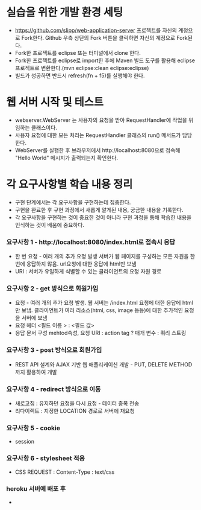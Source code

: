 # 실습을 위한 개발 환경 세팅
* https://github.com/slipp/web-application-server 프로젝트를 자신의 계정으로 Fork한다. Github 우측 상단의 Fork 버튼을 클릭하면 자신의 계정으로 Fork된다.
* Fork한 프로젝트를 eclipse 또는 터미널에서 clone 한다.
* Fork한 프로젝트를 eclipse로 import한 후에 Maven 빌드 도구를 활용해 eclipse 프로젝트로 변환한다.(mvn eclipse:clean eclipse:eclipse)
* 빌드가 성공하면 반드시 refresh(fn + f5)를 실행해야 한다.

# 웹 서버 시작 및 테스트
* webserver.WebServer 는 사용자의 요청을 받아 RequestHandler에 작업을 위임하는 클래스이다.
* 사용자 요청에 대한 모든 처리는 RequestHandler 클래스의 run() 메서드가 담당한다.
* WebServer를 실행한 후 브라우저에서 http://localhost:8080으로 접속해 "Hello World" 메시지가 출력되는지 확인한다.

# 각 요구사항별 학습 내용 정리
* 구현 단계에서는 각 요구사항을 구현하는데 집중한다. 
* 구현을 완료한 후 구현 과정에서 새롭게 알게된 내용, 궁금한 내용을 기록한다.
* 각 요구사항을 구현하는 것이 중요한 것이 아니라 구현 과정을 통해 학습한 내용을 인식하는 것이 배움에 중요하다. 

### 요구사항 1 - http://localhost:8080/index.html로 접속시 응답
* 한 번 요청 - 여러 개의 추가 요청 발생
  서버가 웹 페이지를 구성하는 모든 자원을 한 번에 응답하지 않음. url요청에 대한 응답에 html만 보냄
* URI : 서버가 유일하게 식별할 수 있는 클라이언트의 요청 자원 경로


### 요구사항 2 - get 방식으로 회원가입
* 요청 - 여러 개의 추가 요청 발생. 웹 서버는 /index.html 요청에 대한 응답에 html만 보냄.
  클라이언트가 여러 리소스(html, css, image 등등)에 대한 추가적인 요청을 서버에 보냄
* 요청 헤더 <필드 이름 > : <필드 값>
* 응답 문서 구성 mehtod속성, 요청 URI : action tag ? 매개 변수 : 쿼리 스트링 
### 요구사항 3 - post 방식으로 회원가입
* REST API 설계와 AJAX 기반 웹 애플리케이션 개발 - PUT, DELETE METHOD 까지 활용하여 개발

### 요구사항 4 - redirect 방식으로 이동
* 새로고침 : 유지하던 요청을 다시 요청 - 데이터 중복 전송
* 리다이렉트 : 지정한 LOCATION 경로로 서버에 재요청 

### 요구사항 5 - cookie
* session 

### 요구사항 6 - stylesheet 적용
* CSS REQUEST : Content-Type : text/css

### heroku 서버에 배포 후
* 
